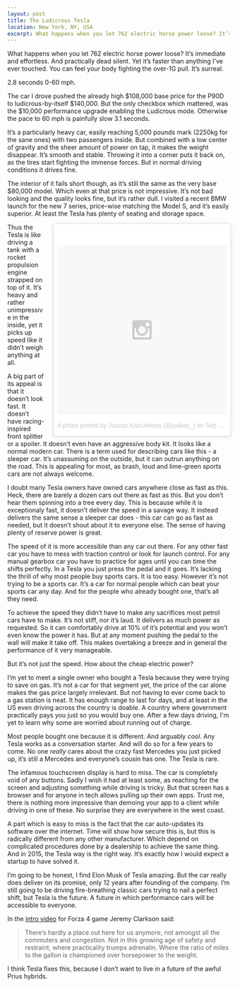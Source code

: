 ```yaml
---
layout: post
title: The Ludicrous Tesla
location: New York, NY, USA
excerpt: What happens when you let 762 electric horse power loose? It’s immediate and effortless. And practically dead silent. Yet it’s faster than anything I’ve ever touched. You can feel your body fighting the over-1G pull. It’s surreal.
---
```


What happens when you let 762 electric horse power loose? It’s immediate and effortless. And practically dead silent. Yet it’s faster than anything I’ve ever touched. You can feel your body fighting the over-1G pull. It’s surreal.

2\.8 seconds 0-60 mph.

The car I drove pushed the already high $108,000 base price for the P90D to ludicrous-by-itself $140,000. But the only checkbox which mattered, was the $10,000 performance upgrade enabling the Ludicrous mode. Otherwise the pace to 60 mph is painfully slow 3.1 seconds.

It’s a particularly heavy car, easily reaching 5,000 pounds mark (2250kg for the sane ones) with two passengers inside. But combined with a low center of gravity and the sheer amount of power on tap, it makes the weight disappear. It’s smooth and stable. Throwing it into a corner puts it back on, as the tires start fighting the immense forces. But in normal driving conditions it drives fine.

The interior of it fails short though, as it’s still the same as the very base $80,000 model. Which even at that price is not impressive. It’s not bad looking and the quality looks fine, but it’s rather dull. I visited a recent BMW launch for the new 7 series, price-wise matching the Model S, and it’s easily superior. At least the Tesla has plenty of seating and storage space.

<div style="float: right; margin-left: 20px; width: 400px;">
<blockquote class="instagram-media" data-instgrm-version="4" style=" background:#FFF; border:0; border-radius:3px; box-shadow:0 0 1px 0 rgba(0,0,0,0.5),0 1px 10px 0 rgba(0,0,0,0.15); margin: 1px; max-width:658px; padding:0; width:100%;"><div style="padding:8px;"> <div style=" background:#F8F8F8; line-height:0; margin-top:40px; padding:50.0% 0; text-align:center; width:100%;"> <div style=" background:url(data:image/png;base64,iVBORw0KGgoAAAANSUhEUgAAACwAAAAsCAMAAAApWqozAAAAGFBMVEUiIiI9PT0eHh4gIB4hIBkcHBwcHBwcHBydr+JQAAAACHRSTlMABA4YHyQsM5jtaMwAAADfSURBVDjL7ZVBEgMhCAQBAf//42xcNbpAqakcM0ftUmFAAIBE81IqBJdS3lS6zs3bIpB9WED3YYXFPmHRfT8sgyrCP1x8uEUxLMzNWElFOYCV6mHWWwMzdPEKHlhLw7NWJqkHc4uIZphavDzA2JPzUDsBZziNae2S6owH8xPmX8G7zzgKEOPUoYHvGz1TBCxMkd3kwNVbU0gKHkx+iZILf77IofhrY1nYFnB/lQPb79drWOyJVa/DAvg9B/rLB4cC+Nqgdz/TvBbBnr6GBReqn/nRmDgaQEej7WhonozjF+Y2I/fZou/qAAAAAElFTkSuQmCC); display:block; height:44px; margin:0 auto -44px; position:relative; top:-22px; width:44px;"></div></div><p style=" color:#c9c8cd; font-family:Arial,sans-serif; font-size:14px; line-height:17px; margin-bottom:0; margin-top:8px; overflow:hidden; padding:8px 0 7px; text-align:center; text-overflow:ellipsis; white-space:nowrap;"><a href="https://instagram.com/p/8BT2Ohm2s6/" style=" color:#c9c8cd; font-family:Arial,sans-serif; font-size:14px; font-style:normal; font-weight:normal; line-height:17px; text-decoration:none;" target="_top">A photo posted by Juozas Kaziukėnas (@juokaz_)</a> on <time style=" font-family:Arial,sans-serif; font-size:14px; line-height:17px;" datetime="2015-09-24T16:43:20+00:00">Sep 24, 2015 at 9:43am PDT</time></p></div></blockquote>
<script async="async" defer="defer" src="//platform.instagram.com/en_US/embeds.js"> </script>
</div>

Thus the Tesla is like driving a tank with a rocket propulsion engine strapped on top of it. It’s heavy and rather unimpressive in the inside, yet it picks up speed like it didn’t weigh anything at all.

A big part of its appeal is that it doesn’t look fast. It doesn’t have racing-inspired front splitter or a spoiler. It doesn’t even have an aggressive body kit. It looks like a normal modern car. There is a term used for describing cars like this - a sleeper car. It’s unassuming on the outside, but it can outrun anything on the road. This is appealing for most, as brash, loud and lime-green sports cars are not always welcome.

I doubt many Tesla owners have owned cars anywhere close as fast as this. Heck, there are barely a dozen cars out there as fast as this. But you don’t hear them spinning into a tree every day. This is because while it is exceptionaly fast, it doesn’t deliver the speed in a savage way. It instead delivers the same sense a sleeper car does - this car can go as fast as needed, but it doesn’t shout about it to everyone else. The sense of having plenty of reserve power is great.

The speed of it is more accessible than any car out there. For any other fast car you have to mess with traction control or look for launch control. For any manual gearbox car you have to practice for ages until you can time the shifts perfectly. In a Tesla you just press the pedal and it goes. It’s lacking the thrill of why most people buy sports cars. It is too easy. However it’s not trying to be a sports car. It’s a car for normal people which can beat your sports car any day. And for the people who already bought one, that’s all they need.

To achieve the speed they didn’t have to make any sacrifices most petrol cars have to make. It’s not stiff, nor it’s laud. It delivers as much power as requested. So it can comfortably drive at 10% of it’s potential and you won’t even know the power it has. But at any moment pushing the pedal to the wall will make it take off. This makes overtaking a breeze and in general the performance of it very manageable.

But it’s not just the speed. How about the cheap electric power?

I’m yet to meet a single owner who bought a Tesla because they were trying to save on gas. It’s not a car for that segment yet, the price of the car alone makes the gas price largely irrelevant. But not having to ever come back to a gas station is neat. It has enough range to last for days, and at least in the US even driving across the country is doable. A country where government practically pays you just so you would buy one. After a few days driving, I'm yet to learn why some are worried about running out of charge.

Most people bought one because it is different. And arguably *cool*. Any Tesla works as a conversation starter. And will do so for a few years to come. No one *really* cares about the crazy fast Mercedes you just picked up, it’s still a Mercedes and everyone’s cousin has one. The Tesla is rare.

The infamous touchscreen display is hard to miss. The car is completely void of any buttons. Sadly I wish it had at least some, as reaching for the screen and adjusting something while driving is tricky. But that screen has a browser and for anyone in tech allows pulling up their own apps. Trust me, there is nothing more impressive than demoing your app to a client while driving in one of these. No surprise they are everywhere in the west coast.

A part which is easy to miss is the fact that the car auto-updates its software over the internet. Time will show how secure this is, but this is radically different from any other manufacturer. Which depend on complicated procedures done by a dealership to achieve the same thing. And in 2015, the Tesla way is the right way. It’s exactly how I would expect a startup to have solved it.

I’m going to be honest, I find Elon Musk of Tesla amazing. But the car really does deliver on its promise, only 12 years after founding of the company. I’m still going to be driving fire-breathing classic cars trying to nail a perfect shift, but Tesla is the future. A future in which performance cars will be accessible to everyone.

In the [intro video](https://www.youtube.com/watch?v=PvimE0aNFOg) for Forza 4 game Jeremy Clarkson said:

> There’s hardly a place out here for us anymore, not amongst all the commuters and congestion. Not in this growing age of safety and restraint, where practicality trumps adrenalin. Where the ratio of miles to the gallon is championed over horsepower to the weight.

I think Tesla fixes this, because I don’t want to live in a future of the awful Prius hybrids.
